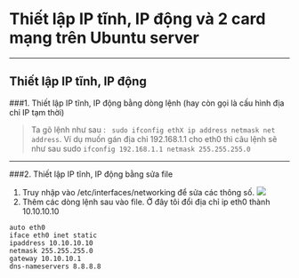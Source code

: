 # Thiết lập IP tĩnh, IP động và 2 card mạng trên Ubuntu server

----
## Thiết lập IP tĩnh, IP động
###1. Thiết lập IP tĩnh, IP động bằng dòng lệnh (hay còn gọi là cấu hình địa chỉ IP tạm thời)
> Ta gõ lệnh như sau :
 ``` sudo ifconfig ethX ip address netmask net address```. Ví dụ muốn gán địa chỉ 192.168.1.1 cho eth0 thì câu lệnh sẽ như sau sudo ```ifconfig 192.168.1.1 netmask 255.255.255.0```

----
###2. Thiết lập IP tĩnh, IP động bằng sửa file
1. Truy nhập vào /etc/interfaces/networking để sửa các thông số.
![](https://camo.githubusercontent.com/3e51ad2f3d2415ffbaabedc2dec873dbd2b4dd0c/687474703a2f2f692e696d6775722e636f6d2f4b4730516c567a2e706e67)
2. Thêm các dòng lệnh sau vào file. Ở đây tôi đổi địa chỉ ip eth0 thành 10.10.10.10
 ```
auto eth0
iface eth0 inet static
ipaddress 10.10.10.10
netmask 255.255.255.0
gateway 10.10.10.1
dns-nameservers 8.8.8.8
```

